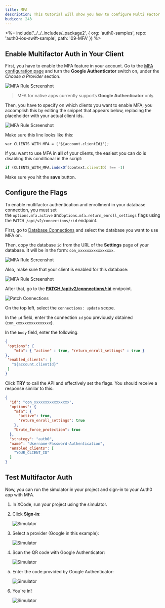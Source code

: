 ```yaml
---
title: MFA
description: This tutorial will show you how to configure Multi Factor Authentication (MFA) via Google Authenticator in your app.
budicon: 243
---
```


<%= include('../../_includes/_package2', {
  org: 'auth0-samples',
  repo: 'auth0-ios-swift-sample',
  path: '09-MFA'
}) %>

## Enable Multifactor Auth in Your Client

First, you have to enable the MFA feature in your account. Go to the [MFA configuration page](${manage_url}/#/multifactor) and turn the **Google Authenticator** switch on, under the *Choose a Provider* section.

![MFA Rule Screenshot](/media/articles/mfa/mfa-native/mfa-native-01.png)

> MFA for native apps currently supports **Google Authenticator** only.

Then, you have to specify on which clients you want to enable MFA; you accomplish this by editing the snippet that appears below, replacing the placeholder with your actual client ids.

![MFA Rule Screenshot](/media/articles/mfa/mfa-native/mfa-native-02.png)

Make sure this line looks like this:

```
var CLIENTS_WITH_MFA = ['${account.clientId}'];
```

If you want to use MFA in **all** of your clients, the easiest you can do is disabling this conditional in the script:

```javascript
if (CLIENTS_WITH_MFA.indexOf(context.clientID) !== -1)
```

Make sure you hit the **save** button.

## Configure the Flags

To enable multifactor authentication and enrollment in your database connection, you must set the `options.mfa.active` and`options.mfa.return_enroll_settings` flags using the `PATCH /api/v2/connections/:id` endpoint.

First, go to [Database Connections]({$manage_url}/#/connections/database) and select the database you want to use MFA on.

Then, copy the database `id` from the URL of the **Settings** page of your database. It will be in the form: `con_xxxxxxxxxxxxxxxx`.

![MFA Rule Screenshot](/media/articles/mfa/mfa-native/mfa-native-03.png)

Also, make sure that your client is enabled for this database:

![MFA Rule Screenshot](/media/articles/mfa/mfa-native/mfa-native-04.png)

After that, go to the [**PATCH /api/v2/connections/:id**](/api/management/v2#!/Connections/patch_connections_by_id) endpoint.

![Patch Connections](/media/articles/mfa/mfa-native/mfa-native-05.png)

On the top left, select the `connections: update` scope.

In the `id` field, enter the connection `id` you previously obtained (`con_xxxxxxxxxxxxxxxx`).

In the `body` field, enter the following:

```json
{
 "options": {
    "mfa": { "active" : true, "return_enroll_settings" : true }
},
 "enabled_clients": [
   "${account.clientId}"
 ]
}
```

Click **TRY** to call the API and effectively set the flags. You should receive a response similar to this:

```json
{
  "id": "con_xxxxxxxxxxxxxxxx",
  "options": {
    "mfa": {
      "active": true,
      "return_enroll_settings": true
    },
    "brute_force_protection": true
  },
  "strategy": "auth0",
  "name": "Username-Password-Authentication",
  "enabled_clients": [
    "YOUR_CLIENT_ID"
  ]
}
```

## Test Multifactor Auth

Now, you can run the simulator in your project and sign-in to your Auth0 app with MFA.

1. In XCode, run your project using the simulator.

2. Click **Sign-in**:

    ![Simulator](/media/articles/mfa/mfa-native/mfa-native-06.png)

3. Select a provider (Google in this example):

    ![Simulator](/media/articles/mfa/mfa-native/mfa-native-07.png)

4. Scan the QR code with Google Authenticator:

    ![Simulator](/media/articles/mfa/mfa-native/mfa-native-08.png)

5. Enter the code provided by Google Authenticator:

    ![Simulator](/media/articles/mfa/mfa-native/mfa-native-09.png)

6. You're in!

    ![Simulator](/media/articles/mfa/mfa-native/mfa-native-10.png)
